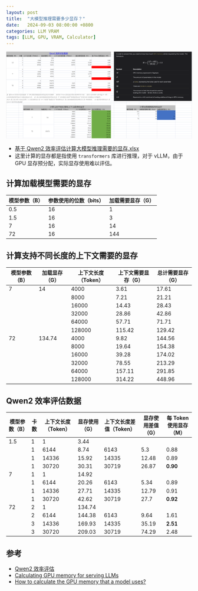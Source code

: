 ```yaml
---
layout: post
title:  "大模型推理需要多少显存？"
date:   2024-09-03 08:00:00 +0800
categories: LLM VRAM
tags: [LLM, GPU, VRAM, Calculator]
---
```


![](/images/2024/LLMInferenceVRAMCalculator/how-much-vram-is-required-for-llm-inference.png)

- [基于 Qwen2 效率评估计算大模型推理需要的显存.xlsx](/images/2024/LLMInferenceVRAMCalculator/基于Qwen2效率评估计算大模型推理需要的显存.xlsx)
- 这里计算的显存都是指使用 `transformers` 库进行推理，对于 vLLM，由于 GPU 显存预分配，实际显存使用难以评估。


## 计算加载模型需要的显存		

| 模型参数（B） | 参数使用的位数（bits） | 加载需要显存（G） |
| --- | --- | --- |
| 0.5 | 16 | 1 |
| 1.5 | 16 | 3 |
| 7 | 16 | 14 |
| 72 | 16 | 144 |


## 计算支持不同长度的上下文需要的显存				

| 模型参数（B） | 加载显存（G） | 上下文长度（Token） | 上下文需要显存（G） | 总计需要显存（G） |
| --- | --- | --- | --- | --- |
| 7 | 14 | 4000 | 3.61 | 17.61 |
|  |  | 8000 | 7.21 | 21.21 |
|  |  | 16000 | 14.43 | 28.43 |
|  |  | 32000 | 28.86 | 42.86 |
|  |  | 64000 | 57.71 | 71.71 |
|  |  | 128000 | 115.42 | 129.42 |
| 72 | 134.74 | 4000 | 9.82 | 144.56 |
|  |  | 8000 | 19.64 | 154.38 |
|  |  | 16000 | 39.28 | 174.02 |
|  |  | 32000 | 78.55 | 213.29 |
|  |  | 64000 | 157.11 | 291.85 |
|  |  | 128000 | 314.22 | 448.96 |


## Qwen2 效率评估数据

| 模型参数（B） | 卡数 | 上下文长度（Token） | 显存使用（G） | 上下文长度差值（Token） | 显存使用差值（G） | 每 Token 使用显存（M） |
| --- | --- | --- | --- | --- | --- | --- |
| 1.5 | 1 | 1 | 3.44 | | | |
|  | 1 | 6144 | 8.74 | 6143 | 5.3 | 0.88 |
|  | 1 | 14336 | 15.92 | 14335 | 12.48 | 0.89 |
|  | 1 | 30720 | 30.31 | 30719 | 26.87 | **0.90** |
| 7 | 1 | 1 | 14.92 | | | |
|  | 1 | 6144 | 20.26 | 6143 | 5.34 | 0.89 |
|  | 1 | 14336 | 27.71 | 14335 | 12.79 | 0.91 |
|  | 1 | 30720 | 42.62 | 30719 | 27.7 | **0.92** |
| 72 | 2 | 1 | 134.74 | | | |
|  | 2 | 6144 | 144.38 | 6143 | 9.64 | 1.61 |
|  | 3 | 14336 | 169.93 | 14335 | 35.19 | **2.51** |
|  | 3 | 30720 | 209.03 | 30719 | 74.29 | 2.48 |


## 参考
- [Qwen2 效率评估](https://qwen.readthedocs.io/zh-cn/latest/benchmark/speed_benchmark.html)
- [Calculating GPU memory for serving LLMs](https://training.continuumlabs.ai/infrastructure/data-and-memory/calculating-gpu-memory-for-serving-llms)
- [How to calculate the GPU memory that a model uses?](https://discuss.pytorch.org/t/how-to-calculate-the-gpu-memory-that-a-model-uses/157486)
